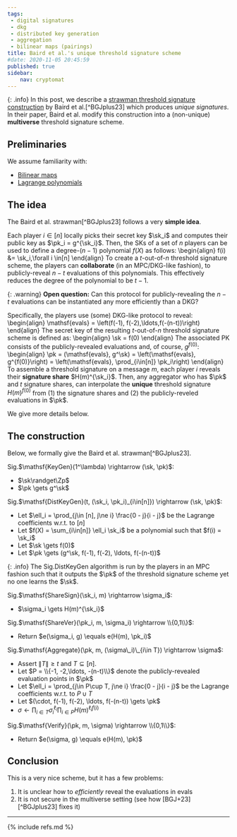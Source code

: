 ```yaml
---
tags:
 - digital signatures
 - dkg
 - distributed key generation
 - aggregation
 - bilinear maps (pairings)
title: Baird et al.'s unique threshold signature scheme
#date: 2020-11-05 20:45:59
published: true 
sidebar:
    nav: cryptomat
---
```


{: .info}
In this post, we describe a [strawman threshold signature construction](/pictures/2024-05-08-mts.png) by Baird et al.[^BGJplus23] which produces _unique signatures_.
In their paper, Baird et al. modify this construction into a (non-unique) **multiverse** threshold signature scheme.

<!--more-->

## Preliminaries

We assume familiarity with:
 - [Bilinear maps](/2022/12/31/pairings-or-bilinear-maps.html)
 - [Lagrange polynomials](/2022/07/28/lagrange-interpolation.html)

## The idea

The Baird et al. strawman[^BGJplus23] follows a very **simple idea**.

Each player $i\in[n]$ locally picks their secret key $\sk_i$ and computes their public key as $\pk_i = g^{\sk_i}$.
Then, the SKs of a set of $n$ players can be used to define a degree-$(n-1)$ polynomial $f(X)$ as follows:
\begin{align}
f(i) &= \sk_i,\forall i \in[n]
\end{align}
To create a $t$-out-of-$n$ threshold signature scheme, the players can **collaborate** (in an MPC/DKG-like fashion), to publicly-reveal $n-t$ evaluations of this polynomials.
This effectively reduces the degree of the polynomial to be $t-1$.

{: .warning}
**Open question:** Can this protocol for publicly-revealing the $n-t$ evaluations can be instantiated any more efficiently than a DKG?

Specifically, the players use (some) DKG-like protocol to reveal:
\begin{align}
\mathsf{evals} = \left(f(-1), f(-2),\ldots,f(-(n-t))\right)
\end{align}
The secret key of the resulting $t$-out-of-$n$ threshold signature scheme is defined as:
\begin{align}
\sk = f(0)
\end{align}
The associated PK consists of the publicly-revealed evaluations and, of course, $g^{f(0)}$:
\begin{align}
\pk = (\mathsf{evals}, g^\sk) = \left(\mathsf{evals}, g^{f(0)}\right) = \left(\mathsf{evals}, \prod_{i\in[n]} \pk_i\right)
\end{align}
To assemble a threshold signature on a message $m$, each player $i$ reveals their **signature share** $H(m)^{\sk_i}$.
Then, any aggregator who has $\pk$ and $t$ signature shares, can interpolate the **unique** threshold signature $H(m)^{f(0)}$ from (1) the signature shares and (2) the publicly-reveled evaluations in $\pk$.

We give more details below.

## The construction

Below, we formally give the Baird et al. strawman[^BGJplus23].

$\mathsf{Sig}$.$\mathsf{KeyGen}(1^\lambda) \rightarrow (\sk, \pk)$:
 - $\sk\randget\Zp$  
 - $\pk \gets g^\sk$

$\mathsf{Sig}$.$\mathsf{DistKeyGen}(t, (\sk_i, \pk_i)_{i\in[n]}) \rightarrow (\sk, \pk)$:
 - Let $\ell_i = \prod_{j\in [n], j\ne i} \frac{0 - j}{i - j}$ be the Lagrange coefficients w.r.t. to $[n]$ 
 - Let $f(X) = \sum_{i\in[n]} \ell_i \sk_i$ be a polynomial such that $f(i) = \sk_i$
 - Let $\sk \gets f(0)$
 - Let $\pk \gets (g^\sk, f(-1), f(-2), \ldots, f(-(n-t))$

{: .info}
The $\mathsf{Sig.DistKeyGen}$ algorithm is run by the players in an MPC fashion such that it outputs the $\pk$ of the threshold signature scheme yet no one learns the $\sk$.

$\mathsf{Sig}$.$\mathsf{ShareSign}(\sk_i, m) \rightarrow \sigma_i$:
 - $\sigma_i \gets H(m)^{\sk_i}$

$\mathsf{Sig}$.$\mathsf{ShareVer}(\pk_i, m, \sigma_i) \rightarrow \\{0,1\\}$:
 - Return $e(\sigma_i, g) \equals e(H(m), \pk_i)$

$\mathsf{Sig}$.$\mathsf{Aggregate}(\pk, m, (\sigma\_i)\_{i\in T}) \rightarrow \sigma$:
 - Assert $\|T\| \ge t$ and $T \subseteq [n]$.
 - Let $P = \\{-1, -2,\ldots, -(n-t)\\}$ denote the publicly-revealed evaluation points in $\pk$
 - Let $\ell_i = \prod_{j\in P\cup T, j\ne i} \frac{0 - j}{i - j}$ be the Lagrange coefficients w.r.t. to $P\cup T$ 
 - Let $(\cdot, f(-1), f(-2), \ldots, f(-(n-t)) \gets \pk$
 - $\sigma \gets \prod_{i\in T} \sigma_i^{\ell_i} \prod_{i\in P} H(m)^{\ell_i f(i)}$

$\mathsf{Sig}$.$\mathsf{Verify}(\pk, m, \sigma) \rightarrow \\{0,1\\}$:
 - Return $e(\sigma, g) \equals e(H(m), \pk)$

## Conclusion

This is a very nice scheme, but it has a few problems:

 1. It is unclear how to _efficiently_ reveal the evaluations in $\mathsf{evals}$
 2. It is not secure in the multiverse setting (see how [BGJ+23][^BGJplus23] fixes it)

<!--
## Attempt to fix strawman from \[BGJ+23e\][^BGJplus23]

{: .warning}
**Oh... problem:** $g^{f(0)}$ can be predicted ahead of time $\Rightarrow$ if VUF is $e(g^{f(0)}, H(m)) = e(\sigma^\mathsf{pub}, H(m)) \cdot e(g, \sigma^\mathsf{priv})$, as per [BGJ+23e], then it's predictable.
[BGJ+23e] gives a ZKPoK of $\sigma^\mathsf{pub}$ w.r.t the PKs, but this doesn't make the pairing above any less predictable. 
That's why they rely on the unpredictable, **non-unique** $\sigma^\mathsf{priv}$ as part of their signature.

$\mathsf{Sig}$.$\mathsf{KeyGen}(1^\lambda) \rightarrow (\sk, \pk)$:
 - $\sk\randget\Zp$  
 - $\pk \gets g^\sk$

$\mathsf{Sig}$.$\mathsf{ShareSign}\_\sk(m) \rightarrow \sigma$:
 - $\sigma \gets H(m)^\sk$

$\mathsf{Sig}$.$\mathsf{ShareVer}\_\pk(m, \sigma) \rightarrow \\{0,1\\}$:
 - Return $e(\sigma, g) \equals e(H(m), \pk)$

$\mathsf{Sig}$.$\mathsf{Aggregate}(m, (\sigma\_i)\_{i\in T}, (\pk_j)_{j\in [n]}) \rightarrow \\{\sigma, \pi\\}$:
 - Assert $\|T\| \ge t$ and $T \subseteq [n]$.
 - Let $D = \\{-1, -2,\ldots, -(n-t)\\} \cup T$ denote the evaluation domain
 - Let $\ell_i = \prod_{j\in D, j\ne i} \frac{0 - j}{i - j}$ be the Lagrange coefficients w.r.t. to $D$ 
 - $\sigma^{\mathsf{priv}} \gets \prod_{i\in T} \sigma_i^{\ell_i}$
 - $\sigma^{\mathsf{pub}} \gets  \prod_{j\in D\setminus T} \pk_j^{\ell_j}$
 - $\pi = $ ?? 
 - (**Note:** $\sigma^\mathsf{pub}\cdot \sigma^\mathsf{priv} = H(m)^{f(0)}$, where $f(X)$ is the polynomial such that $f(i) = \sk_i$ for each player $i \in [n]$)

$\mathsf{Sig}$.$\mathsf{Verify}(m, \sigma, \pi, (\pk\_i)\_{i\in [n]}) \rightarrow \\{0,1\\}$:
 - ??
-->

---

{% include refs.md %}

